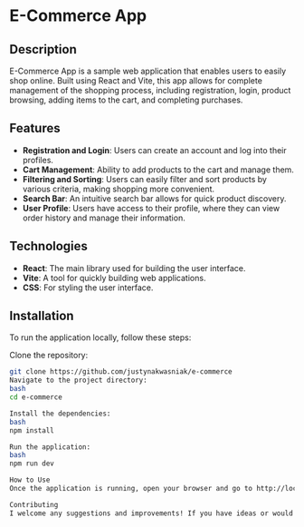 # E-Commerce App

## Description

E-Commerce App is a sample web application that enables users to easily shop online. Built using React and Vite, this app allows for complete management of the shopping process, including registration, login, product browsing, adding items to the cart, and completing purchases.

## Features

- **Registration and Login**: Users can create an account and log into their profiles.
- **Cart Management**: Ability to add products to the cart and manage them.
- **Filtering and Sorting**: Users can easily filter and sort products by various criteria, making shopping more convenient.
- **Search Bar**: An intuitive search bar allows for quick product discovery.
- **User Profile**: Users have access to their profile, where they can view order history and manage their information.

## Technologies

- **React**: The main library used for building the user interface.
- **Vite**: A tool for quickly building web applications.
- **CSS**: For styling the user interface.

## Installation

To run the application locally, follow these steps:

Clone the repository:

```bash
git clone https://github.com/justynakwasniak/e-commerce
Navigate to the project directory:
bash
cd e-commerce

Install the dependencies:
bash
npm install

Run the application:
bash
npm run dev

How to Use
Once the application is running, open your browser and go to http://localhost:3000. Register a new account or log in to start shopping. You can browse products, add them to your cart, and utilize filtering and sorting options to find the perfect items.

Contributing
I welcome any suggestions and improvements! If you have ideas or would like to add new features, please open an issue or create a pull request.
```
